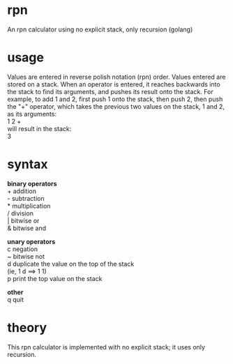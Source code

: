 rpn
===

An rpn calculator using no explicit stack, only recursion (golang)

usage
=====

Values are entered in reverse polish notation (rpn) order. Values entered are stored on a stack. When an operator is entered, it reaches backwards into the stack to find its arguments, and pushes its result onto the stack. For example, to add 1 and 2, first push 1 onto the stack, then push 2, then push the "+" operator, which takes the previous two values on the stack, 1 and 2, as its arguments:  
1 2 +  
will result in the stack:  
3  

syntax
======
<b>binary operators</b>  
\+ addition  
\- subtraction  
\* multiplication  
/ division  
| bitwise or  
& bitwise and  

<b>unary operators</b>  
c negation  
~ bitwise not  
d duplicate the value on the top of the stack  
(ie, 1 d ==> 1 1)  
p print the top value on the stack  

<b>other</b>  
q quit  

theory
======

This rpn calculator is implemented with no explicit stack; it uses only recursion. 